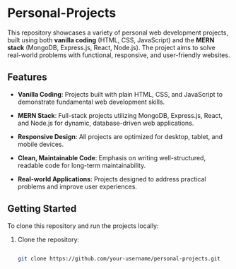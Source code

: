# Personal-Projects 

  

This repository showcases a variety of personal web development projects, built using both **vanilla coding** (HTML, CSS, JavaScript) and the **MERN stack** (MongoDB, Express.js, React, Node.js). The project aims to solve real-world problems with functional, responsive, and user-friendly websites. 

  

## Features 

  

- **Vanilla Coding**: Projects built with plain HTML, CSS, and JavaScript to demonstrate fundamental web development skills. 

- **MERN Stack**: Full-stack projects utilizing MongoDB, Express.js, React, and Node.js for dynamic, database-driven web applications. 

- **Responsive Design**: All projects are optimized for desktop, tablet, and mobile devices. 

- **Clean, Maintainable Code**: Emphasis on writing well-structured, readable code for long-term maintainability. 

- **Real-world Applications**: Projects designed to address practical problems and improve user experiences. 

  

## Getting Started 

  

To clone this repository and run the projects locally: 

  

1. Clone the repository: 

   ```bash 

   git clone https://github.com/your-username/personal-projects.git 

 

 
